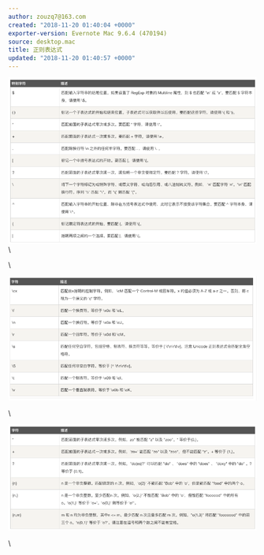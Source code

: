 ```yaml
---
author: zouzq7@163.com
created: "2018-11-20 01:40:04 +0000"
exporter-version: Evernote Mac 9.6.4 (470194)
source: desktop.mac
title: 正则表达式
updated: "2018-11-20 01:40:57 +0000"
---
```


<div>

![](%E6%AD%A3%E5%88%99%E8%A1%A8%E8%BE%BE%E5%BC%8F.resources/9DDAE82D-9E34-4F90-B8B1-345CE8538561.png) 
 \

</div>

<div>

\

</div>

<div>

![](%E6%AD%A3%E5%88%99%E8%A1%A8%E8%BE%BE%E5%BC%8F.resources/23B15601-3C5A-4E91-91E9-C06D6B70A50D.png) 
 

</div>

<div>

\

</div>

<div>

![](%E6%AD%A3%E5%88%99%E8%A1%A8%E8%BE%BE%E5%BC%8F.resources/4B54A7AB-2EF0-4FB4-8236-A127D173C842.png) 
 

</div>

<div>

\

</div>
